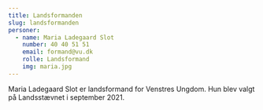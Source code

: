 ```yaml
---
title: Landsformanden
slug: landsformanden
personer:
  - name: Maria Ladegaard Slot
    number: 40 40 51 51
    email: formand@vu.dk
    rolle: Landsformand
    img: maria.jpg
---
```


Maria Ladegaard Slot er landsformand for Venstres Ungdom. Hun blev valgt på Landsstævnet i september 2021.
